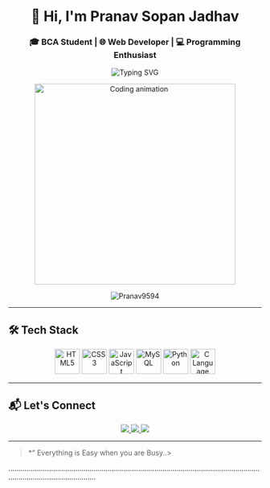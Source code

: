 <h1 align="center">👋 Hi, I'm Pranav Sopan Jadhav</h1>
<h3 align="center">🎓 BCA Student | 🌐 Web Developer | 💻 Programming Enthusiast</h3>

<p align="center">
  <img src="https://readme-typing-svg.herokuapp.com?font=Fira+Code&weight=500&size=22&pause=1000&color=0FF7EC&center=true&vCenter=true&width=435&lines=Code.+Learn.+Build.+Repeat.;Welcome+to+my+GitHub+Profile!" alt="Typing SVG" />
</p>

<p align="center">
  <img src="https://cdn.dribbble.com/users/730703/screenshots/6581243/avento.gif" width="400" alt="Coding animation" />
</p>

<p align="center">
  <img src="https://komarev.com/ghpvc/?username=Pranav9594&label=Profile%20Views&color=0e75b6&style=flat" alt="Pranav9594" />
</p>

---

## 🛠️ Tech Stack

<p align="center">
  <img src="https://cdn.jsdelivr.net/gh/devicons/devicon/icons/html5/html5-original.svg" height="50" alt="HTML5" />
  <img src="https://cdn.jsdelivr.net/gh/devicons/devicon/icons/css3/css3-original.svg" height="50" alt="CSS3" />
  <img src="https://cdn.jsdelivr.net/gh/devicons/devicon/icons/javascript/javascript-original.svg" height="50" alt="JavaScript" />
  <img src="https://cdn.jsdelivr.net/gh/devicons/devicon/icons/mysql/mysql-original.svg" height="50" alt="MySQL" />
  <img src="https://cdn.jsdelivr.net/gh/devicons/devicon/icons/python/python-original.svg" height="50" alt="Python" />
  <img src="https://cdn.jsdelivr.net/gh/devicons/devicon/icons/c/c-original.svg" height="50" alt="C Language" />
</p>

---

## 📬 Let's Connect

<p align="center">
  <a href="https://www.linkedin.com/in/pranav-jadhav-9a6a17317" target="_blank">
    <img src="https://img.shields.io/badge/LinkedIn-%230077B5.svg?&style=for-the-badge&logo=linkedin&logoColor=white"/>
  </a>
  <a href="mailto:pranavjadhav2908@gmail.com">
    <img src="https://img.shields.io/badge/Gmail-D14836?style=for-the-badge&logo=gmail&logoColor=white"/>
  </a>
  <a href="https://github.com/Pranav9594" target="_blank">
    <img src="https://img.shields.io/badge/GitHub-100000?style=for-the-badge&logo=github&logoColor=white"/>
  </a>
</p>

---

> *“ Everything is Easy when you are Busy..>
> 
.......................................................................................................................................................................
